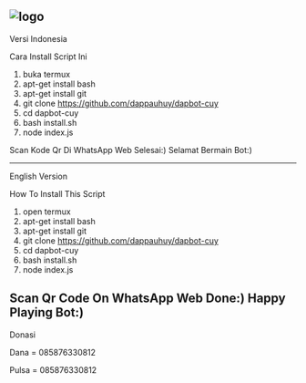 ![logo](https://user-images.githubusercontent.com/79284980/110831365-bebe1680-82cc-11eb-9d82-d6fe4d131222.jpg)
------------------------------------
Versi Indonesia

Cara Install Script Ini

1. buka termux
2. apt-get install bash
3. apt-get install git
3. git clone https://github.com/dappauhuy/dapbot-cuy
4. cd dapbot-cuy
5. bash install.sh
6. node index.js

Scan Kode Qr Di WhatsApp Web
Selesai:)
Selamat Bermain Bot:)

------------------------------------
English Version

How To Install This Script

1. open termux
2. apt-get install bash
3. apt-get install git
3. git clone https://github.com/dappauhuy/dapbot-cuy
4. cd dapbot-cuy
5. bash install.sh
6. node index.js

Scan Qr Code On WhatsApp Web
Done:)
Happy Playing Bot:)
------------------------------------
Donasi

Dana = 085876330812

Pulsa = 085876330812

